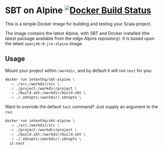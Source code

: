 # SBT on Alpine [![Docker Build Status](https://img.shields.io/docker/build/intenthq/sbt-alpine.svg)](https://hub.docker.com/r/intenthq/sbt-alpine/)

This is a simple Docker image for building and testing your Scala project.

The image contains the latest Alpine, with SBT and Docker installed (the latest package available from the edge Alpine repository). It is based upon the latest `openjdk:8-jre-alpine` image.

## Usage

Mount your project within `/workdir`, and by default it will run `test` for you:

```sh
docker run intenthq/sbt-alpine \
  -v ./src:/workdir/src \
  -v ./project:/workdir/project \
  -v ./build.sbt:/workdir/build.sbt \
  -v ./.sbtopts:/workdir/.sbtopts \
```

Want to override the default `test` command? Just supply an argument to the `run`:

```sh
docker run intenthq/sbt-alpine \
  -v ./src:/workdir/src \
  -v ./project:/workdir/project \
  -v ./build.sbt:/workdir/build.sbt \
  -v ./.sbtopts:/workdir/.sbtopts \
  it:test
```
